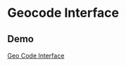 # Geocode Interface

## Demo
<a href="https://webdevctoms.github.io/geocodeInterface/" target="_blank">Geo Code Interface</a>
